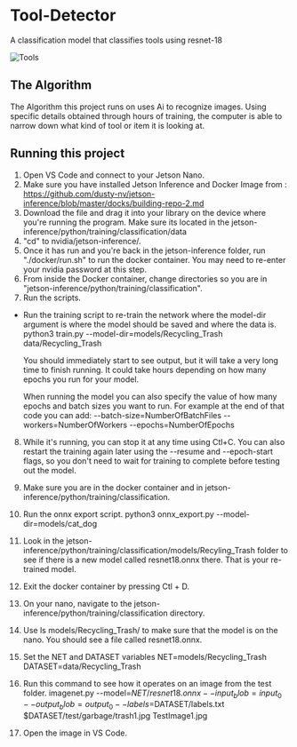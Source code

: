 # Tool-Detector

A classification model that classifies tools using resnet-18

![Tools](https://hips.hearstapps.com/hmg-prod/images/close-up-of-tools-hanging-on-wall-royalty-free-image-760251967-1563391812.jpg)

## The Algorithm

The Algorithm this project runs on uses Ai to recognize images. Using specific details obtained through hours of training, the computer is able to narrow down what kind of tool or item it is looking at.

## Running this project

1. Open VS Code and connect to your Jetson Nano.
2. Make sure you have installed Jetson Inference and Docker Image from : https://github.com/dusty-nv/jetson-inference/blob/master/docks/building-repo-2.md
3. Download the file and drag it into your library on the device where you're running the program. Make sure its located in the jetson-inference/python/training/classification/data
4. "cd" to nvidia/jetson-inference/.
5. Once it has run and you're back in the jetson-inference folder, run "./docker/run.sh" to run the docker container. You may need to re-enter your nvidia password at this step.
6. From inside the Docker container, change directories so you are in "jetson-inference/python/training/classification".
7. Run the scripts.

- Run the training script to re-train the network where the model-dir argument is where the model should be saved and where the data is. python3 train.py --model-dir=models/Recycling_Trash data/Recycling_Trash

    You should immediately start to see output, but it will take a very long time to finish running. It could take hours depending on how many epochs you run for your model.

    When running the model you can also specify the value of how many epochs and batch sizes you want to run. For example at the end of that code you can add: --batch-size=NumberOfBatchFiles --    workers=NumberOfWorkers --epochs=NumberOfEpochs

8. While it's running, you can stop it at any time using Ctl+C. You can also restart the training again later using the --resume and --epoch-start flags, so you don't need to wait for training to complete before testing out the model.

9. Make sure you are in the docker container and in jetson-inference/python/training/classification.
    
10. Run the onnx export script. python3 onnx_export.py --model-dir=models/cat_dog
    
11. Look in the jetson-inference/python/training/classification/models/Recyling_Trash folder to see if there is a new model called resnet18.onnx there. That is your re-trained model.

12. Exit the docker container by pressing Ctl + D.

13. On your nano, navigate to the jetson-inference/python/training/classification directory.

14. Use ls models/Recycling_Trash/ to make sure that the model is on the nano. You should see a file called resnet18.onnx.

15. Set the NET and DATASET variables NET=models/Recycling_Trash DATASET=data/Recycling_Trash

16. Run this command to see how it operates on an image from the test folder. imagenet.py --model=$NET/resnet18.onnx --input_blob=input_0 --output_blob=output_0 --labels=$DATASET/labels.txt $DATASET/test/garbage/trash1.jpg TestImage1.jpg

18. Open the image in VS Code.

